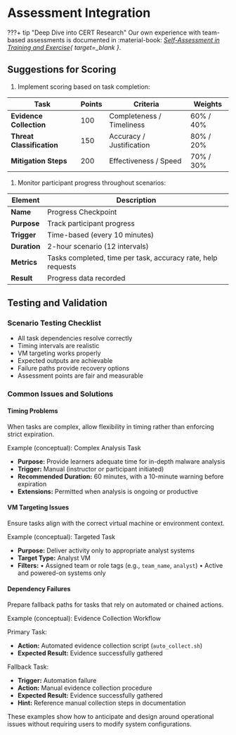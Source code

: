 # Assessment Integration

???+ tip "Deep Dive into CERT Research"
    Our own experience with team-based assessments is documented in :material-book: *[Self-Assessment in Training and Exercise](https://sei.cmu.edu/library/self-assessment-in-training-and-exercise/){ target=_blank }*.

## Suggestions for Scoring

1. Implement scoring based on task completion:

  | Task                  | Points | Criteria                  | Weights   |
  | --------------------- | ------ | ------------------------- | --------- |
  | **Evidence Collection**   | 100    | Completeness / Timeliness | 60% / 40% |
  | **Threat Classification** | 150    | Accuracy / Justification  | 80% / 20% |
  | **Mitigation Steps**      | 200    | Effectiveness / Speed     | 70% / 30% |

1. Monitor participant progress throughout scenarios:

  | Element      | Description                                                  |
  | ------------ | ------------------------------------------------------------ |
  | **Name**     | Progress Checkpoint                                          |
  | **Purpose**  | Track participant progress                                   |
  | **Trigger**  | Time-based (every 10 minutes)                                |
  | **Duration** | 2-hour scenario (12 intervals)                               |
  | **Metrics**  | Tasks completed, time per task, accuracy rate, help requests |
  | **Result**   | Progress data recorded                                       |

## Testing and Validation

### Scenario Testing Checklist

- All task dependencies resolve correctly
- Timing intervals are realistic
- VM targeting works properly
- Expected outputs are achievable
- Failure paths provide recovery options
- Assessment points are fair and measurable

### Common Issues and Solutions

#### Timing Problems

When tasks are complex, allow flexibility in timing rather than enforcing strict expiration.

Example (conceptual): Complex Analysis Task

- **Purpose:** Provide learners adequate time for in-depth malware analysis
- **Trigger:** Manual (instructor or participant initiated)
- **Recommended Duration:** 60 minutes, with a 10-minute warning before expiration
- **Extensions:** Permitted when analysis is ongoing or productive

#### VM Targeting Issues

Ensure tasks align with the correct virtual machine or environment context.

Example (conceptual): Targeted Task

- **Purpose:** Deliver activity only to appropriate analyst systems
- **Target Type:** Analyst VM
- **Filters:**
  • Assigned team or role tags (e.g., `team_name`, `analyst`)
  • Active and powered-on systems only

#### Dependency Failures

Prepare fallback paths for tasks that rely on automated or chained actions.

Example (conceptual): Evidence Collection Workflow

Primary Task:

- **Action:** Automated evidence collection script (`auto_collect.sh`)
- **Expected Result:** Evidence successfully gathered

Fallback Task:

- **Trigger:** Automation failure
- **Action:** Manual evidence collection procedure
- **Expected Result:** Evidence successfully gathered
- **Hint:** Reference manual collection steps in documentation

These examples show how to anticipate and design around operational issues without requiring users to modify system configurations.
